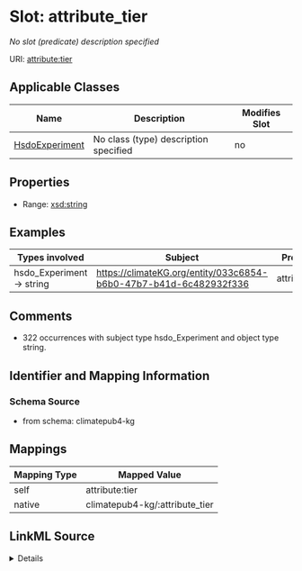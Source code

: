 

# Slot: attribute_tier


_No slot (predicate) description specified_





URI: [attribute:tier](http://attribute.org/tier)



<!-- no inheritance hierarchy -->





## Applicable Classes

| Name | Description | Modifies Slot |
| --- | --- | --- |
| [HsdoExperiment](../classes/HsdoExperiment.md) | No class (type) description specified |  no  |







## Properties

* Range: [xsd:string](xsd:string)






## Examples

| Types involved | Subject | Predicate | Object |
| --- | --- | --- | --- |
| hsdo_Experiment → string | https://climateKG.org/entity/033c6854-b6b0-47b7-b41d-6c482932f336 | attribute:tier | 2 |


## Comments

* 322 occurrences with subject type hsdo_Experiment and object type string.

## Identifier and Mapping Information







### Schema Source


* from schema: climatepub4-kg




## Mappings

| Mapping Type | Mapped Value |
| ---  | ---  |
| self | attribute:tier |
| native | climatepub4-kg/:attribute_tier |




## LinkML Source

<details>
```yaml
name: attribute_tier
description: No slot (predicate) description specified
comments:
- 322 occurrences with subject type hsdo_Experiment and object type string.
examples:
- description: hsdo_Experiment → string
  object:
    example_object: '2'
    example_object_type: string
    example_predicate: attribute:tier
    example_subject: https://climateKG.org/entity/033c6854-b6b0-47b7-b41d-6c482932f336
    example_subject_type: hsdo_Experiment
from_schema: climatepub4-kg
rank: 1000
slot_uri: attribute:tier
alias: attribute_tier
domain_of:
- hsdo_Experiment
range: string

```
</details>